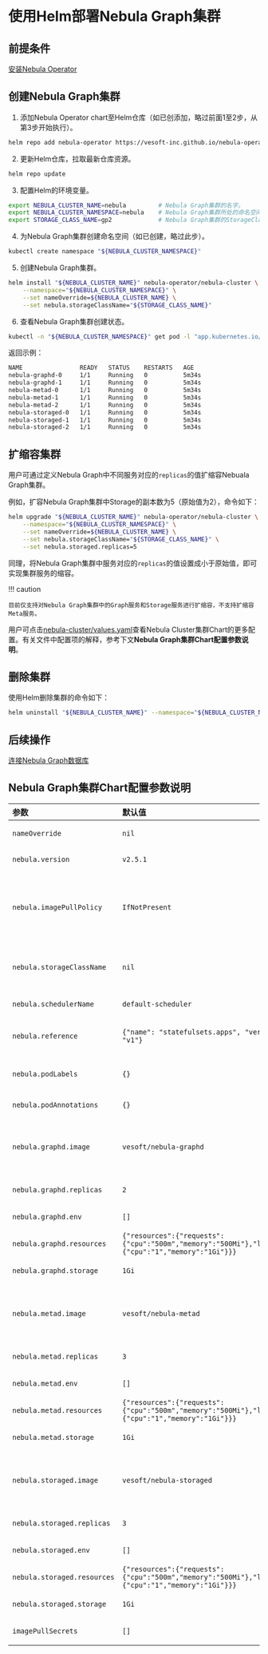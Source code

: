 # 使用Helm部署Nebula Graph集群

## 前提条件

[安装Nebula Operator](2.deploy-nebula-operator.md)

## 创建Nebula Graph集群

1. 添加Nebula Operator chart至Helm仓库（如已创添加，略过前面1至2步，从第3步开始执行）。
   
  ```bash
  helm repo add nebula-operator https://vesoft-inc.github.io/nebula-operator/charts
  ```

2. 更新Helm仓库，拉取最新仓库资源。
   
  ```bash
  helm repo update
  ```

3. 配置Helm的环境变量。
   
  ```bash
  export NEBULA_CLUSTER_NAME=nebula         # Nebula Graph集群的名字。
  export NEBULA_CLUSTER_NAMESPACE=nebula    # Nebula Graph集群所处的命名空间的名字。
  export STORAGE_CLASS_NAME=gp2             # Nebula Graph集群的StorageClass。
  ```

4. 为Nebula Graph集群创建命名空间（如已创建，略过此步）。

  ```bash
  kubectl create namespace "${NEBULA_CLUSTER_NAMESPACE}"
  ```

5. 创建Nebula Graph集群。

  ```bash
  helm install "${NEBULA_CLUSTER_NAME}" nebula-operator/nebula-cluster \
      --namespace="${NEBULA_CLUSTER_NAMESPACE}" \
      --set nameOverride=${NEBULA_CLUSTER_NAME} \
      --set nebula.storageClassName="${STORAGE_CLASS_NAME}"
  ```

6. 查看Nebula Graph集群创建状态。
   
  ```bash
  kubectl -n "${NEBULA_CLUSTER_NAMESPACE}" get pod -l "app.kubernetes.io/cluster=${NEBULA_CLUSTER_NAME}"
  ```
  返回示例：

  ```bash
  NAME                READY   STATUS    RESTARTS   AGE
  nebula-graphd-0     1/1     Running   0          5m34s
  nebula-graphd-1     1/1     Running   0          5m34s
  nebula-metad-0      1/1     Running   0          5m34s
  nebula-metad-1      1/1     Running   0          5m34s
  nebula-metad-2      1/1     Running   0          5m34s
  nebula-storaged-0   1/1     Running   0          5m34s
  nebula-storaged-1   1/1     Running   0          5m34s
  nebula-storaged-2   1/1     Running   0          5m34s
  ```

## 扩缩容集群

用户可通过定义Nebula Graph中不同服务对应的`replicas`的值扩缩容Nebuala Graph集群。

例如，扩容Nebula Graph集群中Storage的副本数为5（原始值为2），命令如下：

```bash
helm upgrade "${NEBULA_CLUSTER_NAME}" nebula-operator/nebula-cluster \
    --namespace="${NEBULA_CLUSTER_NAMESPACE}" \
    --set nameOverride=${NEBULA_CLUSTER_NAME} \
    --set nebula.storageClassName="${STORAGE_CLASS_NAME}" \
    --set nebula.storaged.replicas=5
```

同理，将Nebula Graph集群中服务对应的`replicas`的值设置成小于原始值，即可实现集群服务的缩容。

!!! caution

    目前仅支持对Nebula Graph集群中的Graph服务和Storage服务进行扩缩容，不支持扩缩容Meta服务。

用户可点击[nebula-cluster/values.yaml](https://github.com/vesoft-inc/nebula-operator/blob/{{operator.branch}}/charts/nebula-cluster/values.yaml)查看Nebula Cluster集群Chart的更多配置。有关文件中配置项的解释，参考下文**Nebula Graph集群Chart配置参数说明**。

## 删除集群

使用Helm删除集群的命令如下：

```bash
helm uninstall "${NEBULA_CLUSTER_NAME}" --namespace="${NEBULA_CLUSTER_NAMESPACE}"
```

## 后续操作

[连接Nebula Graph数据库](4.connect-to-nebula-graph-service.md)

## Nebula Graph集群Chart配置参数说明

| 参数                        | 默认值                                                       | 描述                                                         |
| :-------------------------- | :----------------------------------------------------------- | ------------------------------------------------------------ |
| `nameOverride`              | `nil`                                                        | 覆盖集群Chart的名称。                                        |
| `nebula.version`            | `v2.5.1`                                                     | Nebula Graph的版本。                                         |
| `nebula.imagePullPolicy`    | `IfNotPresent`                                               | Nebula Graph镜像的拉取策略。关于拉取策略详情，请参考[Image pull policy](https://kubernetes.io/docs/concepts/containers/images/#image-pull-policy)。 |
| `nebula.storageClassName`   | `nil`                                                        | 持久存储卷的类型，默认使用StorageClass的名字。               |
| `nebula.schedulerName`      | `default-scheduler`                                          | Nebula Graph集群的调度器。                                   |
| `nebula.reference`          | `{"name": "statefulsets.apps", "version": "v1"}`             | 为Nebula Graph引用的工作负载。                               |
| `nebula.podLabels`          | `{}`                                                         | Nebula Graph服务Pod的标签。                                  |
| `nebula.podAnnotations`     | `{}`                                                         | Nebula Graph服务的注解。                                     |
| `nebula.graphd.image`       | `vesoft/nebula-graphd`                                       | Graphd容器镜像名称。使用 `nebula.version`中的值作为版本。    |
| `nebula.graphd.replicas`    | `2`                                                          | Graphd服务的副本数。                                         |
| `nebula.graphd.env`         | `[]`                                                         | Graphd服务的环境变量。                                       |
| `nebula.graphd.resources`   | `{"resources":{"requests":{"cpu":"500m","memory":"500Mi"},"limits":{"cpu":"1","memory":"1Gi"}}}` | Graphd资源配置。                                             |
| `nebula.graphd.storage`     | `1Gi`                                                        | Graphd服务的存储大小值。                                     |
| `nebula.metad.image`        | `vesoft/nebula-metad`                                        | Metad容器镜像名称。使用 `nebula.version`中的值作为版本。     |
| `nebula.metad.replicas`     | `3`                                                          | Metad服务的副本数。                                          |
| `nebula.metad.env`          | `[]`                                                         | Metad服务的环境变量。                                        |
| `nebula.metad.resources`    | `{"resources":{"requests":{"cpu":"500m","memory":"500Mi"},"limits":{"cpu":"1","memory":"1Gi"}}}` | Metad服务的资源配置。                                        |
| `nebula.metad.storage`      | `1Gi`                                                        | Graphd服务的存储大小值。                                     |
| `nebula.storaged.image`     | `vesoft/nebula-storaged`                                     | Storaged容器镜像名称。使用 `nebula.version`中的值作为版本。  |
| `nebula.storaged.replicas`  | `3`                                                          | Storaged服务的副本数。                                       |
| `nebula.storaged.env`       | `[]`                                                         | Storaged服务的环境变量。                                     |
| `nebula.storaged.resources` | `{"resources":{"requests":{"cpu":"500m","memory":"500Mi"},"limits":{"cpu":"1","memory":"1Gi"}}}` | Storaged服务的资源配置。                                     |
| `nebula.storaged.storage`   | `1Gi`                                                        | Storaged服务的存储空间值。                                   |
| `imagePullSecrets`          | `[]`                                                         | 拉取镜像的Secret。                                           |